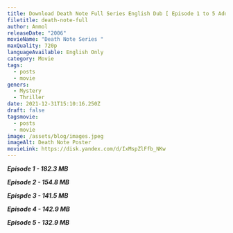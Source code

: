 ```yaml
---
title: Download Death Note Full Series English Dub [ Episode 1 to 5 Added]
filetitle: death-note-full
author: Anmol
releaseDate: "2006"
movieName: "Death Note Series "
maxQuality: 720p
languageAvailable: English Only
category: Movie
tags:
  - posts
  - movie
geners:
  - Mystery
  - Thriller
date: 2021-12-31T15:10:16.250Z
draft: false
tagsmovie:
  - posts
  - movie
image: /assets/blog/images.jpeg
imageAlt: Death Note Poster
movieLink: https://disk.yandex.com/d/IxMspZlFfb_NKw
---
```

***Episode 1  - 182.3 MB***

***Episode 2 - 154.8 MB***

***Epispde 3 - 141.5 MB***

***Episode 4 - 142.9 MB***

***Episode 5 - 132.9 MB***